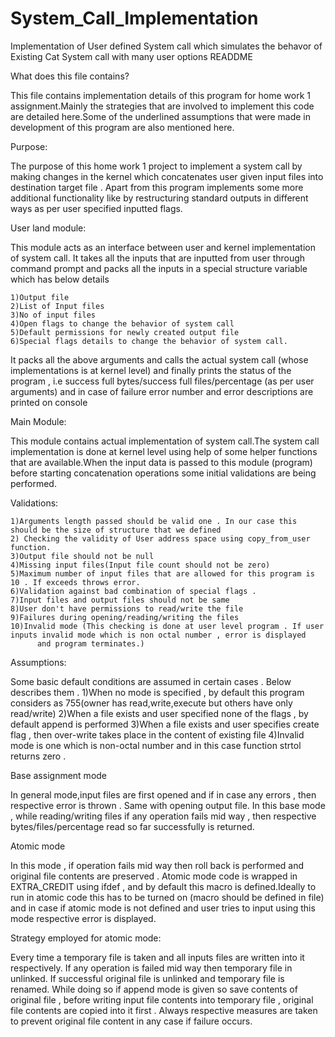 System_Call_Implementation
==========================

Implementation of User defined System call which simulates the behavor of Existing Cat System call with many user options
READDME


What does this file contains?

This file contains implementation details of this program for home work 1 assignment.Mainly the strategies that are involved
to implement this code are detailed here.Some of the underlined assumptions that were made in development of this program
are also mentioned here.

Purpose:

The purpose of this home work 1 project to implement a system call by making changes in the kernel which concatenates
user given input files into destination target file . Apart from this program implements some more additional functionality like
by restructuring standard outputs in different ways as per user specified inputted flags.

User land module:

This module acts as an interface between user and kernel implementation of system call.
It takes all the inputs that are inputted from user through command prompt and packs all the inputs in a special structure 
variable which has below details

	1)Output file 
	2)List of Input files
	3)No of input files
	4)Open flags to change the behavior of system call
	5)Default permissions for newly created output file
	6)Special flags details to change the behavior of system call.

It packs all the above arguments and calls the actual system call (whose implementations is at kernel level) and finally
prints the status of the program , i.e success full bytes/success full files/percentage (as per user arguments) and in case of
failure error number and error descriptions are printed on console

Main Module:

This module contains actual implementation of system call.The system call implementation is done
at kernel level using help of some helper functions that are available.When the input data is passed to this module
(program) before starting concatenation operations some initial validations are being performed.

Validations:

	1)Arguments length passed should be valid one . In our case this should be the size of structure that we defined
	2) Checking the validity of User address space using copy_from_user function.
	3)Output file should not be null
	4)Missing input files(Input file count should not be zero)
	5)Maximum number of input files that are allowed for this program is 10 . If exceeds throws error.
	6)Validation against bad combination of special flags . 
	7)Input files and output files should not be same
	8)User don't have permissions to read/write the file 
	9)Failures during opening/reading/writing the files
	10)Invalid mode (This checking is done at user level program . If user inputs invalid mode which is non octal number , error is displayed
	      and program terminates.)

Assumptions:

Some basic default conditions are assumed in certain cases . Below describes them .
	1)When no mode is specified , by default this program considers as 755(owner has read,write,execute but others have only read/write)
	2)When a file exists and user specified none of the flags , by default append is performed
	3)When a file exists and user specifies create flag , then over-write takes place in the content of existing file
	4)Invalid mode is one which is non-octal number and in this case function strtol returns zero .

Base assignment mode

 In general mode,input files are first opened and if in case any errors , then respective error is thrown . Same with opening output file.
In this base mode , while reading/writing files if any operation fails mid way , then respective bytes/files/percentage read so far successfully
is returned.

Atomic mode

In this mode , if operation fails mid way then roll back is performed and original file contents are preserved . Atomic mode code is wrapped in 
EXTRA_CREDIT using ifdef , and by default this macro is defined.Ideally to run in atomic code this has to be turned on (macro should be defined in file)
and in case if atomic mode is not defined and user tries to input using this mode respective error is displayed.

Strategy employed for atomic mode:

Every time a temporary file is taken and all inputs files are written into it respectively.
If any operation is failed mid way then temporary file in unlinked. If successful original file is unlinked and temporary file is renamed.
 While doing so if append mode is given so save contents of original file , before writing input file contents
into temporary file , original file contents are copied into it first . 
Always respective measures are taken to prevent original file content in any case if failure occurs.

